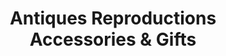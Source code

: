 ---
title: "Antiques Reproductions Accessories & Gifts"
url: /lawndale/antiques-reproductions-accessories-and-gifts/
shop: antiques
---